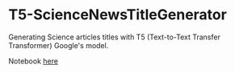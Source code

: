 # T5-ScienceNewsTitleGenerator

Generating Science articles titles with T5 (Text-to-Text Transfer Transformer) Google's model.  

Notebook [here](T5_summarization_for_title.ipynb)